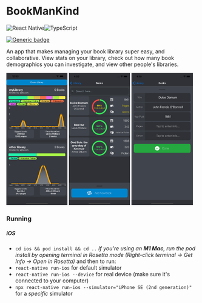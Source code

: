 # BookManKind

<img alt="React Native" src="https://img.shields.io/badge/react_native%20-%2320232a.svg?&style=for-the-badge&logo=react&logoColor=%2361DAFB"/><img alt="TypeScript" src="https://img.shields.io/badge/typescript%20-%23007ACC.svg?&style=for-the-badge&logo=typescript&logoColor=white"/>

[![Generic badge](https://img.shields.io/badge/Development%20Status-In%20Progress%20%28Not%20released%20yet%29-yellowgreen.svg)](https://shields.io/)

An app that makes managing your book library super easy, and collaborative. View stats on your library, check out how many book demographics you can investigate, and view other people's libraries.

<p float="left">
<img src="/assets/screenshots/library-screen.png" width="32%">
<img src="/assets/screenshots/books-screen.png" width="32%">
<img src="/assets/screenshots/edit-screen.png" width="32%">
</p>

### Running

##### iOS

- `cd ios && pod install && cd ..`
  _If you're using an **M1 Mac**, run the pod install by opening terminal in Rosetta mode (Right-click terminal -> Get Info -> Open in Rosetta)_
  and then to run:
- `react-native run-ios` for default simulator
- `react-native run-ios --device` for real device (make sure it's connected to your computer)
- `npx react-native run-ios --simulator="iPhone SE (2nd generation)"` for a _specific_ simulator
